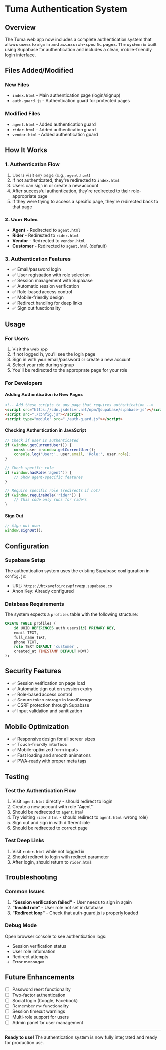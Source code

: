 # Tuma Authentication System

## Overview

The Tuma web app now includes a complete authentication system that allows users to sign in and access role-specific pages. The system is built using Supabase for authentication and includes a clean, mobile-friendly login interface.

## Files Added/Modified

### New Files
- `index.html` - Main authentication page (login/signup)
- `auth-guard.js` - Authentication guard for protected pages

### Modified Files
- `agent.html` - Added authentication guard
- `rider.html` - Added authentication guard  
- `vendor.html` - Added authentication guard

## How It Works

### 1. Authentication Flow
1. Users visit any page (e.g., `agent.html`)
2. If not authenticated, they're redirected to `index.html`
3. Users can sign in or create a new account
4. After successful authentication, they're redirected to their role-appropriate page
5. If they were trying to access a specific page, they're redirected back to that page

### 2. User Roles
- **Agent** - Redirected to `agent.html`
- **Rider** - Redirected to `rider.html`
- **Vendor** - Redirected to `vendor.html`
- **Customer** - Redirected to `agent.html` (default)

### 3. Authentication Features
- ✅ Email/password login
- ✅ User registration with role selection
- ✅ Session management with Supabase
- ✅ Automatic session verification
- ✅ Role-based access control
- ✅ Mobile-friendly design
- ✅ Redirect handling for deep links
- ✅ Sign out functionality

## Usage

### For Users
1. Visit the web app
2. If not logged in, you'll see the login page
3. Sign in with your email/password or create a new account
4. Select your role during signup
5. You'll be redirected to the appropriate page for your role

### For Developers

#### Adding Authentication to New Pages
```html
<!-- Add these scripts to any page that requires authentication -->
<script src="https://cdn.jsdelivr.net/npm/@supabase/supabase-js"></script>
<script src="./config.js"></script>
<script type="module" src="./auth-guard.js"></script>
```

#### Checking Authentication in JavaScript
```javascript
// Check if user is authenticated
if (window.getCurrentUser()) {
    const user = window.getCurrentUser();
    console.log('User:', user.email, 'Role:', user.role);
}

// Check specific role
if (window.hasRole('agent')) {
    // Show agent-specific features
}

// Require specific role (redirects if not)
if (window.requireRole('rider')) {
    // This code only runs for riders
}
```

#### Sign Out
```javascript
// Sign out user
window.signOut();
```

## Configuration

### Supabase Setup
The authentication system uses the existing Supabase configuration in `config.js`:
- URL: `https://btxavqfoirdzwpfrvezp.supabase.co`
- Anon Key: Already configured

### Database Requirements
The system expects a `profiles` table with the following structure:
```sql
CREATE TABLE profiles (
    id UUID REFERENCES auth.users(id) PRIMARY KEY,
    email TEXT,
    full_name TEXT,
    phone TEXT,
    role TEXT DEFAULT 'customer',
    created_at TIMESTAMP DEFAULT NOW()
);
```

## Security Features

- ✅ Session verification on page load
- ✅ Automatic sign out on session expiry
- ✅ Role-based access control
- ✅ Secure token storage in localStorage
- ✅ CSRF protection through Supabase
- ✅ Input validation and sanitization

## Mobile Optimization

- ✅ Responsive design for all screen sizes
- ✅ Touch-friendly interface
- ✅ Mobile-optimized form inputs
- ✅ Fast loading and smooth animations
- ✅ PWA-ready with proper meta tags

## Testing

### Test the Authentication Flow
1. Visit `agent.html` directly - should redirect to login
2. Create a new account with role "Agent"
3. Should be redirected to `agent.html`
4. Try visiting `rider.html` - should redirect to `agent.html` (wrong role)
5. Sign out and sign in with different role
6. Should be redirected to correct page

### Test Deep Links
1. Visit `rider.html` while not logged in
2. Should redirect to login with redirect parameter
3. After login, should return to `rider.html`

## Troubleshooting

### Common Issues
1. **"Session verification failed"** - User needs to sign in again
2. **"Invalid role"** - User role not set in database
3. **"Redirect loop"** - Check that auth-guard.js is properly loaded

### Debug Mode
Open browser console to see authentication logs:
- Session verification status
- User role information
- Redirect attempts
- Error messages

## Future Enhancements

- [ ] Password reset functionality
- [ ] Two-factor authentication
- [ ] Social login (Google, Facebook)
- [ ] Remember me functionality
- [ ] Session timeout warnings
- [ ] Multi-role support for users
- [ ] Admin panel for user management

---

**Ready to use!** The authentication system is now fully integrated and ready for production use.
